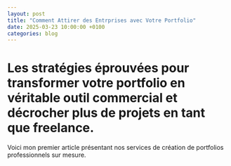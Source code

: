 ```yaml
---
layout: post
title: "Comment Attirer des Entrprises avec Votre Portfolio"
date: 2025-03-23 10:00:00 +0100
categories: blog
---
```


# Les stratégies éprouvées pour transformer votre portfolio en véritable outil commercial et décrocher plus de projets en tant que freelance.

Voici mon premier article présentant nos services de création de portfolios professionnels sur mesure.
